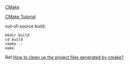 [CMake](https://cmake.org/)

[CMake Tutorial](https://cmake.org/cmake-tutorial/)

out-of-source build:
```
mkdir build
cd build
cmake ..
make
```
Ref:[How to clean up the project files generated by cmake?](http://stackoverflow.com/questions/27247123/how-to-clean-up-the-project-files-generated-by-cmake)
